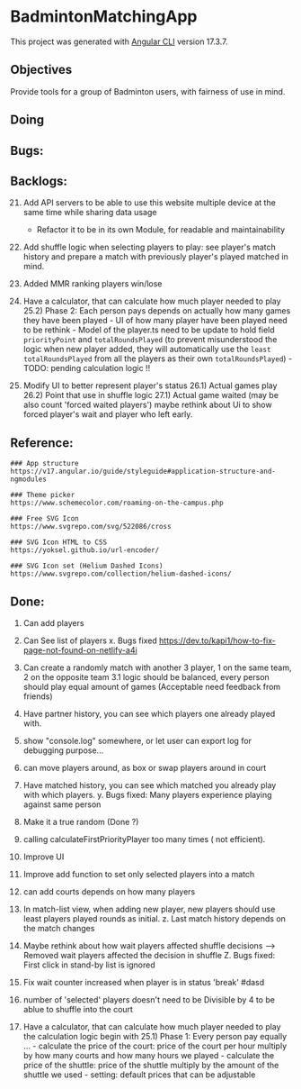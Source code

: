 # BadmintonMatchingApp

This project was generated with [Angular CLI](https://github.com/angular/angular-cli) version 17.3.7.

## Objectives

Provide tools for a group of Badminton users, with fairness of use in mind.

## Doing

## Bugs:

## Backlogs:

21. Add API servers to be able to use this website multiple device at the same time while sharing data usage

    - Refactor it to be in its own Module, for readable and maintainability

22. Add shuffle logic when selecting players to play:
    see player's match history and prepare a match with previously player's played matched in mind.

23. Added MMR ranking players win/lose

24. Have a calculator, that can calculate how much player needed to play
    25.2) Phase 2: Each person pays depends on actually how many games they have been played - UI of how many player have been played need to be rethink - Model of the player.ts need to be update to hold field `priorityPoint` and `totalRoundsPlayed`
    (to prevent misunderstood the logic when new player added,
    they will automatically use the `least totalRoundsPlayed` from all the players as their own `totalRoundsPlayed`) - TODO: pending calculation logic !!

25. Modify UI to better represent player's status
    26.1) Actual games play
    26.2) Point that use in shuffle logic
    27.1) Actual game waited (may be also count 'forced waited players')
    maybe rethink about Ui to show forced player's wait and player who left early.

## Reference:

    ### App structure
    https://v17.angular.io/guide/styleguide#application-structure-and-ngmodules

    ### Theme picker
    https://www.schemecolor.com/roaming-on-the-campus.php

    ### Free SVG Icon
    https://www.svgrepo.com/svg/522086/cross

    ### SVG Icon HTML to CSS
    https://yoksel.github.io/url-encoder/

    ### SVG Icon set (Helium Dashed Icons)
    https://www.svgrepo.com/collection/helium-dashed-icons/

## Done:

1. Can add players
2. Can See list of players
   x. Bugs fixed https://dev.to/kapi1/how-to-fix-page-not-found-on-netlify-a4i
3. Can create a randomly match with another 3 player, 1 on the same team, 2 on the opposite team
   3.1 logic should be balanced, every person should play equal amount of games (Acceptable need feedback from friends)
4. Have partner history, you can see which players one already played with.
5. show "console.log" somewhere, or let user can export log for debugging purpose...
6. can move players around, as box
   or swap players around in court
7. Have matched history, you can see which matched you already play with which players.
   y. Bugs fixed: Many players experience playing against same person
8. Make it a true random (Done ?)
9. calling calculateFirstPriorityPlayer too many times ( not efficient).
10. Improve UI
11. Improve add function to set only selected players into a match
12. can add courts depends on how many players
13. In match-list view, when adding new player, new players should use least players played rounds as initial.
    z. Last match history depends on the match changes
14. Maybe rethink about how wait players affected shuffle decisions
    --> Removed wait players affected the decision in shuffle
    Z. Bugs fixed: First click in stand-by list is ignored
15. Fix wait counter increased when player is in status 'break'
    #dasd
16. number of 'selected' players doesn't need to be Divisible by 4
    to be ablue to shuffle into the court

24. Have a calculator, that can calculate how much player needed to play
    the calculation logic begin with
    25.1) Phase 1: Every person pay equally ... - calculate the price of the court: price of the court per hour multiply by how many courts and how many hours we played - calculate the price of the shuttle: price of the shuttle multiply by the amount of the shuttle we used - setting: default prices that can be adjustable
